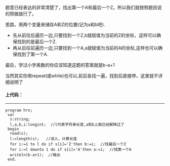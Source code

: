 题意已经表达的非常清楚了，找出第一个A和最后一个Z。所以我们就按照题目说的照做就行了。

思路，用两个变量来储存A和Z的位置(记为a和b吧).
 - 先从前往后遍历一边,只要找到一个Z,b就赋值为当前的Z的坐标，这样可以确保找到的是最后一个Z.
 - 再从后往前遍历一边,只要找到一个A,a就赋值为当前的A的坐标,这样也可以确保找到了第一个A.
 
最后，学过小学奥数的你应该知道这题的答案就是b-a+1
 
当然其实你用repeat(或while)也可以,前后各找一遍，找到后直接停，这里就不详细说明了

#### 上代码：

------------
```
program hrn;
 var
  s:string;
  l,a,b,i:longint;  //l代表字符串长度,a和b上面已经解释过了
 begin
  read(s); 
  l:=length(s);   //读入，计算长度
  for i:=1 to l do if s[i]='Z'then b:=i;  //找最后一个Z
  for i:=l downto 1 do if s[i]='A'then a:=i;  //找第一个A
  writeln(b-a+1);  //输出
 end.
```